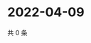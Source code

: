 # 2022-04-09

共 0 条

<!-- BEGIN WEIBO -->
<!-- 最后更新时间 Sat Apr 09 2022 22:11:33 GMT+0800 (China Standard Time) -->

<!-- END WEIBO -->

